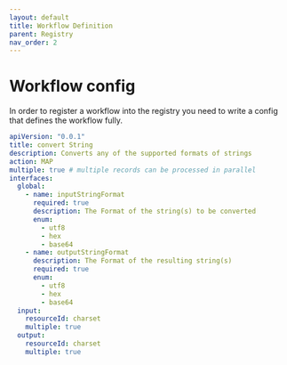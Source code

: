 ```yaml
---
layout: default
title: Workflow Definition
parent: Registry
nav_order: 2
---
```


# Workflow config

In order to register a workflow into the registry you need to write a config that defines the workflow fully.

```yaml
apiVersion: "0.0.1"
title: convert String
description: Converts any of the supported formats of strings
action: MAP
multiple: true # multiple records can be processed in parallel
interfaces:
  global:
    - name: inputStringFormat
      required: true
      description: The Format of the string(s) to be converted
      enum:
        - utf8
        - hex
        - base64
    - name: outputStringFormat
      description: The Format of the resulting string(s)
      required: true
      enum:
        - utf8
        - hex
        - base64
  input:
    resourceId: charset
    multiple: true
  output:
    resourceId: charset
    multiple: true
```

